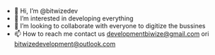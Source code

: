 - 👋 Hi, I’m @bitwizedev
- 👀 I’m interested in developing everything
- 💞️ I’m looking to collaborate with everyone to digitize the bussines
- 📫 How to reach me contact us developmentbiwize@gmail.com ori bitwizedevelopment@outlook.com

<!---
bitwizedev/bitwizedev is a ✨ special ✨ repository because its `README.md` (this file) appears on your GitHub profile.
You can click the Preview link to take a look at your changes.
--->

